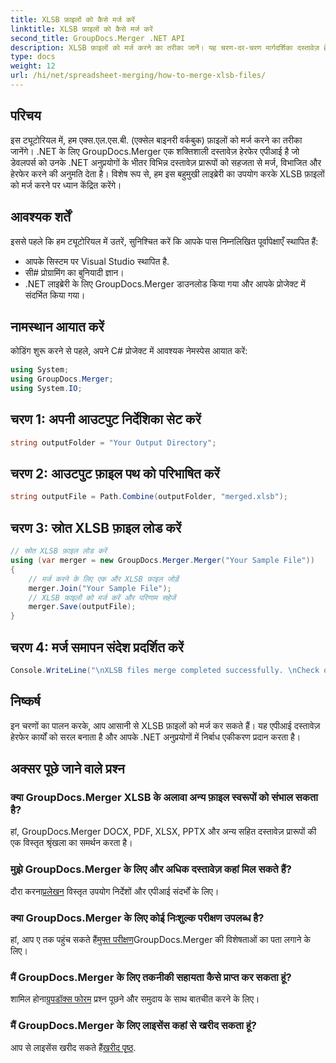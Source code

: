 ```yaml
---
title: XLSB फ़ाइलों को कैसे मर्ज करें
linktitle: XLSB फ़ाइलों को कैसे मर्ज करें
second_title: GroupDocs.Merger .NET API
description: XLSB फ़ाइलों को मर्ज करने का तरीका जानें। यह चरण-दर-चरण मार्गदर्शिका दस्तावेज़ हेरफेर कार्यों को सरल बनाती है।
type: docs
weight: 12
url: /hi/net/spreadsheet-merging/how-to-merge-xlsb-files/
---
```

## परिचय
इस ट्यूटोरियल में, हम एक्स.एल.एस.बी. (एक्सेल बाइनरी वर्कबुक) फ़ाइलों को मर्ज करने का तरीका जानेंगे। .NET के लिए GroupDocs.Merger एक शक्तिशाली दस्तावेज़ हेरफेर एपीआई है जो डेवलपर्स को उनके .NET अनुप्रयोगों के भीतर विभिन्न दस्तावेज़ प्रारूपों को सहजता से मर्ज, विभाजित और हेरफेर करने की अनुमति देता है। विशेष रूप से, हम इस बहुमुखी लाइब्रेरी का उपयोग करके XLSB फ़ाइलों को मर्ज करने पर ध्यान केंद्रित करेंगे।
## आवश्यक शर्तें
इससे पहले कि हम ट्यूटोरियल में उतरें, सुनिश्चित करें कि आपके पास निम्नलिखित पूर्वापेक्षाएँ स्थापित हैं:
- आपके सिस्टम पर Visual Studio स्थापित है.
- सी# प्रोग्रामिंग का बुनियादी ज्ञान।
- .NET लाइब्रेरी के लिए GroupDocs.Merger डाउनलोड किया गया और आपके प्रोजेक्ट में संदर्भित किया गया।
  

## नामस्थान आयात करें
कोडिंग शुरू करने से पहले, अपने C# प्रोजेक्ट में आवश्यक नेमस्पेस आयात करें:
```csharp
using System; 
using GroupDocs.Merger;
using System.IO;
```
## चरण 1: अपनी आउटपुट निर्देशिका सेट करें
```csharp
string outputFolder = "Your Output Directory";
```
## चरण 2: आउटपुट फ़ाइल पथ को परिभाषित करें
```csharp
string outputFile = Path.Combine(outputFolder, "merged.xlsb");
```
## चरण 3: स्रोत XLSB फ़ाइल लोड करें
```csharp
// स्रोत XLSB फ़ाइल लोड करें
using (var merger = new GroupDocs.Merger.Merger("Your Sample File"))
{
    // मर्ज करने के लिए एक और XLSB फ़ाइल जोड़ें
    merger.Join("Your Sample File");
    // XLSB फ़ाइलों को मर्ज करें और परिणाम सहेजें
    merger.Save(outputFile);
}
```
## चरण 4: मर्ज समापन संदेश प्रदर्शित करें
```csharp
Console.WriteLine("\nXLSB files merge completed successfully. \nCheck output in {0}", outputFolder);
```

## निष्कर्ष
इन चरणों का पालन करके, आप आसानी से XLSB फ़ाइलों को मर्ज कर सकते हैं। यह एपीआई दस्तावेज़ हेरफेर कार्यों को सरल बनाता है और आपके .NET अनुप्रयोगों में निर्बाध एकीकरण प्रदान करता है।

## अक्सर पूछे जाने वाले प्रश्न
### क्या GroupDocs.Merger XLSB के अलावा अन्य फ़ाइल स्वरूपों को संभाल सकता है?
हां, GroupDocs.Merger DOCX, PDF, XLSX, PPTX और अन्य सहित दस्तावेज़ प्रारूपों की एक विस्तृत श्रृंखला का समर्थन करता है।
### मुझे GroupDocs.Merger के लिए और अधिक दस्तावेज़ कहां मिल सकते हैं?
 दौरा करना[प्रलेखन](https://reference.groupdocs.com/merger/net/) विस्तृत उपयोग निर्देशों और एपीआई संदर्भों के लिए।
### क्या GroupDocs.Merger के लिए कोई निःशुल्क परीक्षण उपलब्ध है?
 हां, आप ए तक पहुंच सकते हैं[मुफ्त परीक्षण](https://releases.groupdocs.com/)GroupDocs.Merger की विशेषताओं का पता लगाने के लिए।
### मैं GroupDocs.Merger के लिए तकनीकी सहायता कैसे प्राप्त कर सकता हूं?
 शामिल होना[ग्रुपडॉक्स फोरम](https://forum.groupdocs.com/c/merger/32) प्रश्न पूछने और समुदाय के साथ बातचीत करने के लिए।
### मैं GroupDocs.Merger के लिए लाइसेंस कहां से खरीद सकता हूं?
 आप से लाइसेंस खरीद सकते हैं[खरीद पृष्ठ](https://purchase.groupdocs.com/buy).